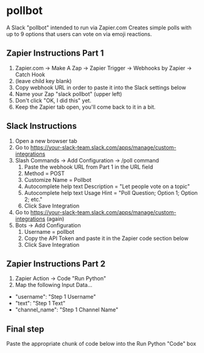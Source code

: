 # pollbot
A Slack "pollbot" intended to run via Zapier.com
Creates simple polls with up to 9 options that users can vote on via emoji reactions.

## Zapier Instructions Part 1
1. Zapier.com -> Make A Zap -> Zapier Trigger -> Webhooks by Zapier -> Catch Hook
2. (leave child key blank)
3. Copy webhook URL in order to paste it into the Slack settings below
4. Name your Zap "slack pollbot" (upper left)
5. Don't click "OK, I did this" yet.
6. Keep the Zapier tab open, you'll come back to it in a bit.

## Slack Instructions
1. Open a new browser tab
2. Go to https://your-slack-team.slack.com/apps/manage/custom-integrations
3. Slash Commands -> Add Configuration -> /poll command
    1. Paste the webhook URL from Part 1 in the URL field
    2. Method = POST
    3. Customize Name = Pollbot
    4. Autocomplete help text Description = "Let people vote on a topic"
    5. Autocomplete help text Usage Hint = "Poll Question; Option 1; Option 2; etc."
    6. Click Save Integration
4. Go to https://your-slack-team.slack.com/apps/manage/custom-integrations (again)
5. Bots -> Add Configuration
    1. Username = pollbot
    2. Copy the API Token and paste it in the Zapier code section below
    3. Click Save Integration

## Zapier Instructions Part 2
1. Zapier Action -> Code "Run Python"
2. Map the following Input Data...
  - "username": "Step 1 Username"
  - "text": "Step 1 Text"
  - "channel_name": "Step 1 Channel Name"

## Final step
Paste the appropriate chunk of code below into the Run Python "Code" box
